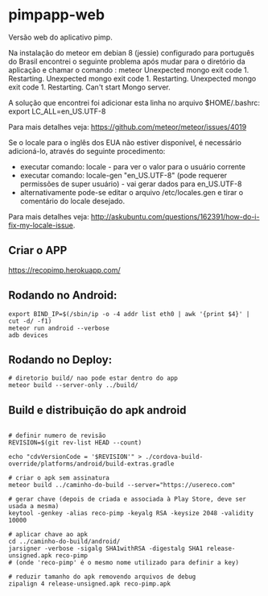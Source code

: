 # pimpapp-web
Versão web do aplicativo pimp.

Na instalação do meteor em debian 8 (jessie) configurado para português do Brasil encontrei o seguinte problema após mudar para o diretório da aplicação e chamar o comando : meteor
Unexpected mongo exit code 1. Restarting.
Unexpected mongo exit code 1. Restarting.
Unexpected mongo exit code 1. Restarting.
Can't start Mongo server.

A solução que encontrei foi adicionar esta linha no arquivo $HOME/.bashrc:
export LC_ALL=en_US.UTF-8

Para mais detalhes veja: https://github.com/meteor/meteor/issues/4019

Se o locale para o inglês dos EUA não estiver disponível, é necessário adicioná-lo, através do seguinte procedimento:
- executar comando: locale - para ver o valor para o usuário corrente
- executar comando: locale-gen "en_US.UTF-8" (pode requerer permissões de super usuário) - vai gerar dados para en_US.UTF-8
- alternativamente pode-se editar o arquivo /etc/locales.gen e tirar o comentário do locale desejado.

Para mais detalhes veja: http://askubuntu.com/questions/162391/how-do-i-fix-my-locale-issue.

## Criar o APP
https://recopimp.herokuapp.com/

## Rodando no Android:
```
export BIND_IP=$(/sbin/ip -o -4 addr list eth0 | awk '{print $4}' | cut -d/ -f1)
meteor run android --verbose
adb devices
```

## Rodando no Deploy:
```
# diretorio build/ nao pode estar dentro do app
meteor build --server-only ../build/
```
## Build e distribuição do apk android
```

# definir numero de revisão
REVISION=$(git rev-list HEAD --count)

echo "cdvVersionCode = '$REVISION'" > ./cordova-build-override/platforms/android/build-extras.gradle

# criar o apk sem assinatura
meteor build ../caminho-do-build --server="https://usereco.com"

# gerar chave (depois de criada e associada à Play Store, deve ser usada a mesma)
keytool -genkey -alias reco-pimp -keyalg RSA -keysize 2048 -validity 10000

# aplicar chave ao apk
cd ../caminho-do-build/android/
jarsigner -verbose -sigalg SHA1withRSA -digestalg SHA1 release-unsigned.apk reco-pimp
# (onde 'reco-pimp' é o mesmo nome utilizado para definir a key)

# reduzir tamanho do apk removendo arquivos de debug
zipalign 4 release-unsigned.apk reco-pimp.apk
```
